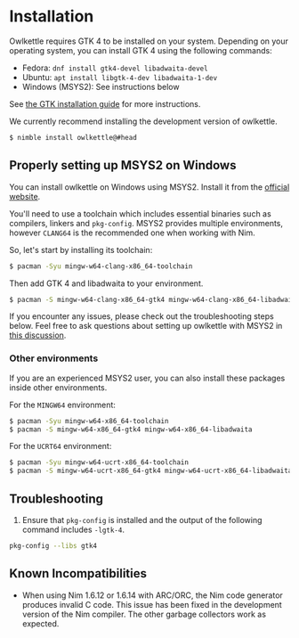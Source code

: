 # Installation

Owlkettle requires GTK 4 to be installed on your system.
Depending on your operating system, you can install GTK 4 using the following commands:

- Fedora: `dnf install gtk4-devel libadwaita-devel`
- Ubuntu: `apt install libgtk-4-dev libadwaita-1-dev`
- Windows (MSYS2): See instructions below

See [the GTK installation guide](https://www.gtk.org/docs/installations/) for more instructions.

We currently recommend installing the development version of owlkettle.

```bash
$ nimble install owlkettle@#head
```

## Properly setting up MSYS2 on Windows

You can install owlkettle on Windows using MSYS2.
Install it from the [official website](https://www.msys2.org/).

You'll need to use a toolchain which includes essential binaries such as compilers, linkers and `pkg-config`.
MSYS2 provides multiple environments, however `CLANG64` is the recommended one when working with Nim.

So, let's start by installing its toolchain:

```bash
$ pacman -Syu mingw-w64-clang-x86_64-toolchain
```

Then add GTK 4 and libadwaita to your environment.

```bash
$ pacman -S mingw-w64-clang-x86_64-gtk4 mingw-w64-clang-x86_64-libadwaita
```

If you encounter any issues, please check out the troubleshooting steps below.
Feel free to ask questions about setting up owlkettle with MSYS2 in [this discussion](https://github.com/can-lehmann/owlkettle/discussions/144). 

### Other environments

If you are an experienced MSYS2 user, you can also install these packages inside other environments.

For the `MINGW64` environment:

```bash
$ pacman -Syu mingw-w64-x86_64-toolchain
$ pacman -S mingw-w64-x86_64-gtk4 mingw-w64-x86_64-libadwaita
```

For the `UCRT64` environment:

```bash
$ pacman -Syu mingw-w64-ucrt-x86_64-toolchain
$ pacman -S mingw-w64-ucrt-x86_64-gtk4 mingw-w64-ucrt-x86_64-libadwaita
```

## Troubleshooting

1. Ensure that `pkg-config` is installed and the output of the following command includes `-lgtk-4`.
  ```bash
  pkg-config --libs gtk4
  ```

## Known Incompatibilities

- When using Nim 1.6.12 or 1.6.14 with ARC/ORC, the Nim code generator produces invalid C code.
  This issue has been fixed in the development version of the Nim compiler.
  The other garbage collectors work as expected.
